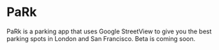 # PaRk
PaRk is a parking app that uses Google StreetView to give you the best parking spots in London and San Francisco.
Beta is coming soon. 
